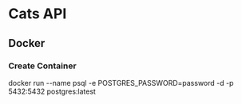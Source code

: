 
# Cats API

## Docker

### Create Container
docker run --name psql -e POSTGRES_PASSWORD=password -d -p 5432:5432 postgres:latest